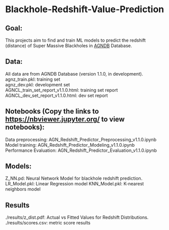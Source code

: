 # Blackhole-Redshift-Value-Prediction
## Goal:
This projects aim to find and train ML models to predict the redshift (distance) of Super Massive Blackholes in [AGNDB](https://github.com/blackbase-miami/blackbase) Database.

## Data:
All data are from AGNDB Database (version 1.1.0, in development). <br>
agnz_train.pkl: training set <br>
agnz_dev.pkl: development set <br>
AGNCL_train_set_report_v1.1.0.html: training set report <br>
AGNCL_dev_set_report_v1.1.0.html: dev set report <br>

## Notebooks (Copy the links to https://nbviewer.jupyter.org/ to view notebooks):
Data preprocessing: AGN_Redshift_Predictor_Preprocessing_v1.1.0.ipynb <br>
Model training: AGN_Redshift_Predictor_Modeling_v1.1.0.ipynb <br>
Performance Evaluation: AGN_Redshift_Predictor_Evaluation_v1.1.0.ipynb <br>

## Models:
Z_NN.pd: Neural Network Model for blackhole redshift prediction. <br>
LR_Model.pkl: Linear Regression model
KNN_Model.pkl: K-nearest neighbors model

## Results
./results/z_dist.pdf: Actual vs Fitted Values for Redshift Distributions. <br>
./results/scores.csv: metric score results <br>
